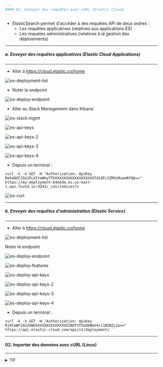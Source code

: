 ```yaml
---
#### 02. Envoyer des requêtes avec cURL (Elastic Cloud)
---
```


- ElasticSearch permet d'accéder à des requêtes API de deux ordres : 
     - Les requêtes applicatives (relatives aux applications ES)
     - Les requetes administratives (relatives à la gestion des déploiements)
     
---
##### a. Envoyer des requêtes applicatives (Elastic Cloud Applications)
---

- Aller à https://cloud.elastic.co/home

![es-deployment-list](https://user-images.githubusercontent.com/28993140/182843852-17285c83-dff7-4225-bdee-c2f751592bbe.png)

- Noter le endpoint

![es-deploy-endpoint](https://user-images.githubusercontent.com/28993140/182845819-67c250e5-6c24-4288-a58a-cc34116bb691.png)

- Aller au Stack Management dans Kibana

![es-stack mgmt](https://user-images.githubusercontent.com/28993140/182843868-78987cb2-67c5-4058-a565-e6c70b79f865.png)

![es-api-keys](https://user-images.githubusercontent.com/28993140/182843864-9c0f955a-225b-4745-bb49-5219a41007b7.png)

![es-api-keys-2](https://user-images.githubusercontent.com/28993140/182843862-84a549d8-2694-4bfd-8353-4361edb23882.png)

![es-api-keys-3](https://user-images.githubusercontent.com/28993140/182843857-0c326710-44ab-46ce-ba72-3e6d593c5325.png)

![es-api-keys-4](https://user-images.githubusercontent.com/28993140/182843854-70128494-d72c-42df-87da-04e36cad8ea7.png)

- Depuis un terminal : 

```
curl -k -X GET -H "Authorization: ApiKey Rm54OGFJSUJFLXIteWhyTThXXXXXXXXXXXXXXXXXXTd1dFc2ZMVzRuamRfQQ==" https://my-deployment-b4ebde.es.us-east-1.aws.found.io:9243/_cat/indices?v 
```


![es-curl](https://user-images.githubusercontent.com/28993140/182844268-5964430b-1a18-4a25-aae4-ff8403e185fa.png)


---
##### b. Envoyer des requêtes d'administration (Elastic Service)
---
- Aller à https://cloud.elastic.co/home

![es-deployment-list](https://user-images.githubusercontent.com/28993140/182843852-17285c83-dff7-4225-bdee-c2f751592bbe.png)

Noter le endpoint

![es-deploy-endpoint](https://user-images.githubusercontent.com/28993140/182845819-67c250e5-6c24-4288-a58a-cc34116bb691.png)

![es-deploy-features](https://user-images.githubusercontent.com/28993140/182843847-98dd459a-95d4-444c-8486-bb6632720fda.png)

![es-deploy-api-keys](https://user-images.githubusercontent.com/28993140/182843845-94b3aa9f-8647-42c7-ad66-9912f6d24044.png)

![es-deploy-api-keys-2](https://user-images.githubusercontent.com/28993140/182843838-fd631648-d8b4-493b-b138-242c05430cd9.png)

![es-deploy-api-keys-3](https://user-images.githubusercontent.com/28993140/182843834-add51f37-addb-4e27-8680-664084991c3e.png)

![es-deploy-api-keys-4](https://user-images.githubusercontent.com/28993140/182843828-8d433a0d-0e09-4609-aef3-71d8dbc49b85.png)

- Depuis un terminal : 

```
curl -k -X GET -H "Authorization: ApiKey RjRCeWFJSUJ6WGkXXXXXXXXXXXXdVZBOTVTSUd6NmV4ci1BZWZLZw==" https://api.elastic-cloud.com/api/v1/deployments```
```


---
#### 02. Importer des données avec cURL (Linux)
---
        

<details>
<summary>TP</summary>
        
Le but ici est d'importer un fichier directement depuis la ligne de commande en utilisant l'utilitaire cURL
        
:warning: :warning: :warning: ATTENTION ! 
Cette partie de l'exercice nécessite d'avoir accès à un terminal linux
Si ce n'est pas le cas, passez votre chemin :)

Rappel :
* Le Content-Type doit être application/**x-ndjson**.
* Chaque ligne doit se terminer par un \n ou \r\n, dernière ligne incluse !
* Une action qui plante n'affectera pas les autres actions.
* L'API Bulk renvoie un rapport détaillé pour toutes les actions.
* L'API Bulk est plus efficace que l'envoi de plusieurs actions individuelles (réduction de traffic réseau).

##### :arrow_forward: Naviguer vers le dossier ou se trouve le fichier bulk

```
$ cd /path/to/data/file/directory
```

A noter que le nom de l'index n'est pas défini dans le fichier bulk, il faudra le spécifier dans le path de la requête HTTP.

##### :arrow_forward: Importer les données dans le cluster local

Il y a 1000 documents dans le fichier json. Vérifions que tout a été chargé dans l'index.

```
GET /products/_count
```

<img src="https://i.ibb.co/Jnv6G5q/027-Screenshot-2021-03-16-Elastic-Kibana.png" width="20%">

</details>

 

